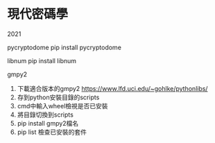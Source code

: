 # 現代密碼學
2021

pycryptodome
pip install pycryptodome

libnum
pip install libnum

gmpy2
1. 下載適合版本的gmpy2 https://www.lfd.uci.edu/~gohlke/pythonlibs/
2. 存到python安裝目錄的scripts
3. cmd中輸入wheel檢視是否已安裝
4. 將目錄切換到scripts
5. pip install gmpy2檔名
6. pip list 檢查已安裝的套件
